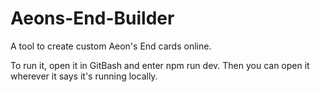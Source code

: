# Aeons-End-Builder
A tool to create custom Aeon's End cards online.

To run it, open it in GitBash and enter npm run dev. Then you can open it wherever it says it's running locally.
